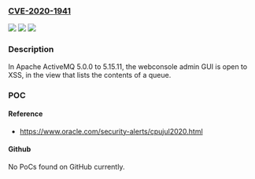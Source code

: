 ### [CVE-2020-1941](https://cve.mitre.org/cgi-bin/cvename.cgi?name=CVE-2020-1941)
![](https://img.shields.io/static/v1?label=Product&message=Apache%20ActiveMQ&color=blue)
![](https://img.shields.io/static/v1?label=Version&message=n%2Fa&color=blue)
![](https://img.shields.io/static/v1?label=Vulnerability&message=XSS&color=brighgreen)

### Description

In Apache ActiveMQ 5.0.0 to 5.15.11, the webconsole admin GUI is open to XSS, in the view that lists the contents of a queue.

### POC

#### Reference
- https://www.oracle.com/security-alerts/cpujul2020.html

#### Github
No PoCs found on GitHub currently.

